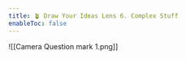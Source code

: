 ```yaml
---
title: 🪴 Draw Your Ideas Lens 6. Complex Stuff
enableToc: false
---
```


![[Camera Question mark 1.png]]